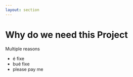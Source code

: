 ```yaml
---
layout: section
---
```


# Why do we need this Project

Multiple reasons
- é fixe
- bué fixe
- please pay me
